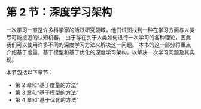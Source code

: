 # 第 2 节：深度学习架构

一次学习一直是许多科学家的活跃研究领域，他们试图找到一种在学习方面与人类尽可能接近的认知机器。 由于存在关于人类如何进行一次学习的各种理论，因此我们可以使用许多不同的深度学习方法来解决这一问题。 本书的这一部分将重点介绍基于度量，基于模型和基于优化的深度学习架构，以解决一次学习问题及其实现。

本节包括以下章节：

*   第 2 章和“基于度量的方法”
*   第 3 章和“基于模型的方法”
*   第 4 章和“基于优化的方法”